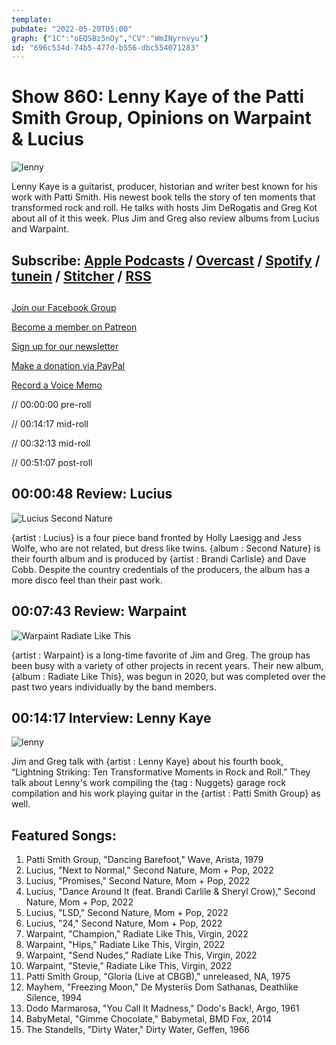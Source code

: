 ```yaml
---
template: 
pubdate: "2022-05-20T05:00"
graph: {"1C":"oEQSBz5nOy","CV":"WmINyrnvyu"}
id: "696c534d-74b5-477d-b556-dbc554071283"
---
```






# Show 860: Lenny Kaye of the Patti Smith Group, Opinions on Warpaint & Lucius

![lenny](https://static.soundopinions.org/images/2022/lenny.jpeg)

Lenny Kaye is a guitarist, producer, historian and writer best known for his work with Patti Smith. His newest book tells the story of ten moments that transformed rock and roll. He talks with hosts Jim DeRogatis and Greg Kot about all of it this week. Plus Jim and Greg also review albums from Lucius and Warpaint. 



## Subscribe: [Apple Podcasts](https://itunes.apple.com/us/podcast/sound-opinions/id94793843) / [Overcast](https://overcast.fm/itunes94793843/sound-opinions) / [Spotify](https://open.spotify.com/show/1kNR8YL7TBrQuRxDdS4wtU) / [tunein](https://tunein.com/podcasts/Music-Podcasts/Sound-Opinions-p60273/) / [Stitcher](http://www.stitcher.com/podcast/sound-opinions) / [RSS](https://feeds.simplecast.com/Nn6fjnB0)



## 

[Join our Facebook Group](https://bit.ly/3sivr9T)

[Become a member on Patreon](https://bit.ly/3slWZvc)

[Sign up for our newsletter](https://bit.ly/3eEvRnG)

[Make a donation via PayPal](https://bit.ly/3dmt9lU)

[Record a Voice Memo](https://bit.ly/2RyD5Ah)

// 00:00:00 pre-roll

// 00:14:17 mid-roll

// 00:32:13 mid-roll

// 00:51:07 post-roll



## 00:00:48 Review: Lucius

![Lucius Second Nature](https://static.soundopinions.org/assets/860/1C12.jpg)

{artist : Lucius} is a four piece band fronted by Holly Laesigg and Jess Wolfe, who are not related, but dress like twins. {album : Second Nature} is their fourth album and is produced by {artist : Brandi Carlisle} and Dave Cobb. Despite the country credentials of the producers, the album has a more disco feel than their past work.



## 00:07:43 Review: Warpaint

![Warpaint Radiate Like This](https://static.soundopinions.org/assets/860/CV2.jpg)

{artist : Warpaint} is a long-time favorite of Jim and Greg. The group has been busy with a variety of other projects in recent years. Their new album, {album : Radiate Like This}, was begun in 2020, but was completed over the past two years individually by the band members.



## 00:14:17 Interview: Lenny Kaye

![lenny](https://static.soundopinions.org/images/2022/lenny.jpeg)

Jim and Greg talk with {artist : Lenny Kaye} about his fourth book, “Lightning Striking: Ten Transformative Moments in Rock and Roll.” They talk about Lenny's work compiling the {tag : Nuggets} garage rock compilation and his work playing guitar in the {artist : Patti Smith Group} as well.



## Featured Songs:

1. Patti Smith Group, "Dancing Barefoot," Wave, Arista, 1979
2. Lucius, "Next to Normal," Second Nature, Mom + Pop, 2022
3. Lucius, "Promises," Second Nature, Mom + Pop, 2022
4. Lucius, "Dance Around It (feat. Brandi Carlile & Sheryl Crow)," Second Nature, Mom + Pop, 2022
5. Lucius, "LSD," Second Nature, Mom + Pop, 2022
6. Lucius, "24," Second Nature, Mom + Pop, 2022
7. Warpaint, "Champion," Radiate Like This, Virgin, 2022
8. Warpaint, "Hips," Radiate Like This, Virgin, 2022
9. Warpaint, "Send Nudes," Radiate Like This, Virgin, 2022
10. Warpaint, "Stevie," Radiate Like This, Virgin, 2022
11. Patti Smith Group, "Gloria (Live at CBGB)," unreleased, NA, 1975
12. Mayhem, "Freezing Moon," De Mysteriis Dom Sathanas, Deathlike Silence, 1994
13. Dodo Marmarosa, "You Call It Madness," Dodo's Back!, Argo, 1961
14. BabyMetal, "Gimme Chocolate," Babymetal, BMD Fox, 2014
15. The Standells, "Dirty Water," Dirty Water, Geffen, 1966